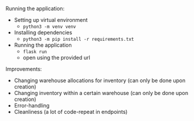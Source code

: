 Running the application:
- Setting up virtual environment
  - `python3 -m venv venv`
- Installing dependencies
  - `python3 -m pip install -r requirements.txt`
- Running the application
  - `flask run`
  - open using the provided url

Improvements:
- Changing warehouse allocations for inventory (can only be done upon creation)
- Changing inventory within a certain warehouse (can only be done upon creation)
- Error-handling
- Cleanliness (a lot of code-repeat in endpoints)
